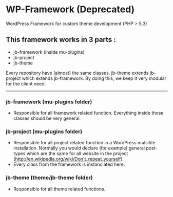 WP-Framework (Deprecated)
============
WordPress Framework for custom theme development  (PHP > 5.3)
  

## This framework works in 3 parts :
* jb-framework (inside mu-plugins)
* jb-project
* jb-theme

Every repository have (almost) the same classes. jb-theme extends jb-project which extends jb-framework. By doing this, we keep it very modular for the client need.
___

### jb-framework (mu-plugins folder)
- Responsible for all framework related function. Everything inside those classes should be very general.

### jb-project (mu-plugins folder)
- Responsible for all project related function in a WordPress mulsitite installation. Normally you would declare (for example) general post-types which are the same for all website in the project (http://en.wikipedia.org/wiki/Don't_repeat_yourself).
- Every class from the framework is instanciated here.

### jb-theme (theme/jb-theme folder)
- Responsible for all theme related functions.
